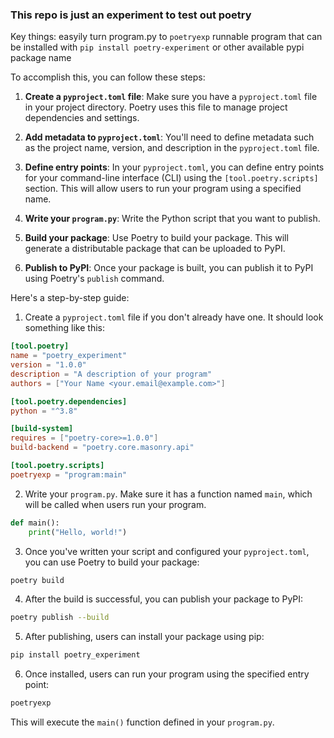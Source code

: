 ### This repo is just an experiment to test out poetry

Key things:
easyily turn program.py to `poetryexp` runnable program that can be installed with `pip install poetry-experiment`
or other available pypi package name


To accomplish this, you can follow these steps:

1. **Create a `pyproject.toml` file**: Make sure you have a `pyproject.toml` file in your project directory. Poetry uses this file to manage project dependencies and settings.

2. **Add metadata to `pyproject.toml`**: You'll need to define metadata such as the project name, version, and description in the `pyproject.toml` file.

3. **Define entry points**: In your `pyproject.toml`, you can define entry points for your command-line interface (CLI) using the `[tool.poetry.scripts]` section. This will allow users to run your program using a specified name.

4. **Write your `program.py`**: Write the Python script that you want to publish.

5. **Build your package**: Use Poetry to build your package. This will generate a distributable package that can be uploaded to PyPI.

6. **Publish to PyPI**: Once your package is built, you can publish it to PyPI using Poetry's `publish` command.

Here's a step-by-step guide:

1. Create a `pyproject.toml` file if you don't already have one. It should look something like this:

```toml
[tool.poetry]
name = "poetry_experiment"
version = "1.0.0"
description = "A description of your program"
authors = ["Your Name <your.email@example.com>"]

[tool.poetry.dependencies]
python = "^3.8"

[build-system]
requires = ["poetry-core>=1.0.0"]
build-backend = "poetry.core.masonry.api"

[tool.poetry.scripts]
poetryexp = "program:main"
```

2. Write your `program.py`. Make sure it has a function named `main`, which will be called when users run your program.

```python
def main():
    print("Hello, world!")
```

3. Once you've written your script and configured your `pyproject.toml`, you can use Poetry to build your package:

```bash
poetry build
```

4. After the build is successful, you can publish your package to PyPI:

```bash
poetry publish --build
```

5. After publishing, users can install your package using pip:

```bash
pip install poetry_experiment
```

6. Once installed, users can run your program using the specified entry point:

```bash
poetryexp
```

This will execute the `main()` function defined in your `program.py`.
